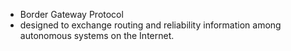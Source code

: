 - Border Gateway Protocol
- designed to exchange routing and reliability information among autonomous systems on the Internet.